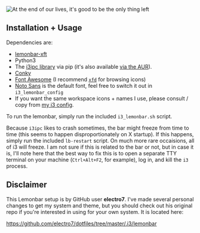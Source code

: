 ![At the end of our lives, it's good to be the only thing left](http://i.imgur.com/ZSo85b2.png)

## Installation + Usage

Dependencies are:

* [lemonbar-xft](https://aur.archlinux.org/packages/lemonbar-xft-git/)
* Python3
* The [i3ipc library](https://pypi.python.org/pypi/i3ipc) via pip (it's also available [via the AUR](https://aur.archlinux.org/packages/i3ipc-python-git/)).
* [Conky](https://aur.archlinux.org/packages/conky-git/)
* [Font Awesome](https://aur.archlinux.org/packages/otf-font-awesome/) (I recommend [`xfd`](https://www.archlinux.org/packages/extra/x86_64/xorg-xfd/) for browsing icons)
* [Noto Sans](https://aur.archlinux.org/packages/ttf-noto/) is the default font, feel free to switch it out in `i3_lemonbar_config`
* If you want the same workspace icons + names I use, please consult / copy from [my i3 config](https://github.com/CopperBadger/dotfiles/blob/master/dots/.i3/config-new).

To run the lemonbar, simply run the included `i3_lemonbar.sh` script.

Because `i3ipc` likes to crash sometimes, the bar might freeze from time to time
(this seems to happen disproportionately on X startup). If this happens, simply run
the included `lb-restart` script. On much more rare occaisions, all of i3
will freeze. I am not sure if this is related to the bar or not, but in case it is,
I'll note here that the best way to fix this is to open a separate TTY terminal on
your machine (`Ctrl+Alt+F2`, for example), log in, and kill the `i3` process.

## Disclaimer

This Lemonbar setup is by GitHub user **electro7**. I've made several personal
changes to get my system and theme, but you should check out his original repo
if you're interested in using for your own system. It is located here:

https://github.com/electro7/dotfiles/tree/master/.i3/lemonbar
